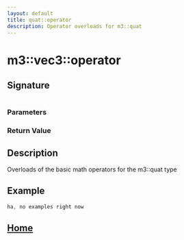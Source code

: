 ```yaml
---
layout: default
title: quat::operator
description: Operator overloads for m3::quat
---
```


# m3::vec3::operator

## Signature

```c++
```

### Parameters

### Return Value

## Description

Overloads of the basic math operators for the m3::quat type


## Example

```c++
ha, no examples right now
```

## [Home](https://developergy.github.io/math3d/)